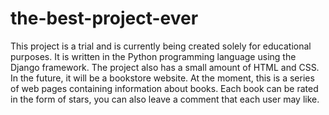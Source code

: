# the-best-project-ever
This project is a trial and is currently being created solely for educational purposes. 
It is written in the Python programming language using the Django framework. 
The project also has a small amount of HTML and CSS. 
In the future, it will be a bookstore website. 
At the moment, this is a series of web pages containing information about books. 
Each book can be rated in the form of stars, you can also leave a comment that each user may like.
